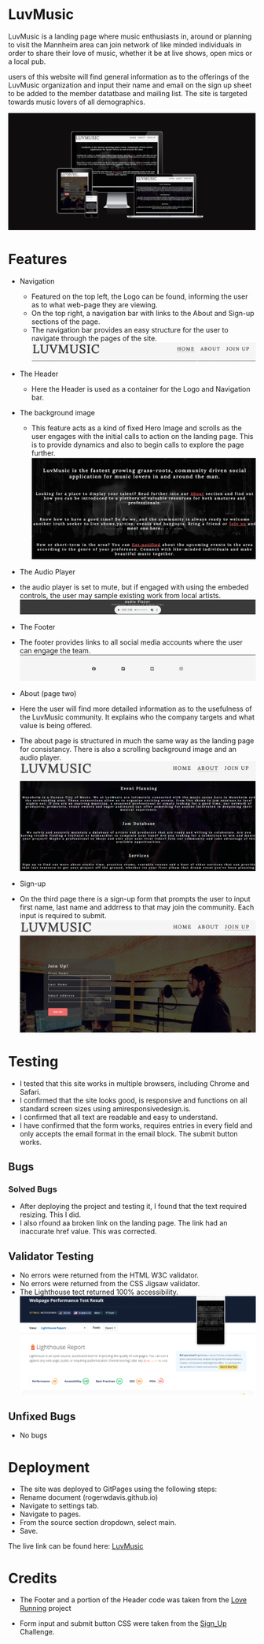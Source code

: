 # LuvMusic
LuvMusic is a landing page where music enthusiasts in, around or planning to visit the Mannheim area can join  network of like minded individuals in order to share their love of music, whether it be at live shows, open mics or a local pub.

users of this website will find general information as to the offerings of the LuvMusic organization and input their name and email on the sign up sheet to be added to the member datatbase and mailing list. The site is targeted towards music lovers of all demographics.


![Responsiveness Screenshot](assets/images/responsive.PNG)


# Features
* Navigation
  * Featured on the top left, the Logo can be found, informing the user as to what web-page they are viewing.
  * On the top right, a navigation bar with links to the About and Sign-up sections of the page.
  * The navigation bar provides an easy structure for the user to navigate through the pages of the site.
  ![Header/Navbar  Screenshot](assets/images/header.PNG)

* The Header
  * Here the Header is used as a container for the Logo and Navigation bar.

* The background image
  * This feature acts as a kind of fixed Hero Image and scrolls as the user engages with the        initial calls to action on the landing page. This is to provide dynamics and also to begin calls to explore the page further.
  ![The landing page background](assets/images/hero-background.PNG)

* The Audio Player
 * the audio player is set to mute, but if engaged with using the embeded controls, the user may sample existing work from local artists.
 ![The audio-player](assets/images/audio-player.PNG)

* The Footer
 * The footer provides links to all social media accounts where the user can engage the team.
 ![The audio-player](assets/images/footer.PNG)

* About (page two)
 * Here the user will find more detailed information as to the usefulness of the LuvMusic community. It explains who the company targets and what value is being offered. 

 * The about page is structured in much the same way as the landing page for consistancy. There is also a scrolling background image and an audio player.
 ![The about page](assets/images/about.PNG)

* Sign-up
 * On the third page there is a sign-up form that prompts the user to input first name, last name and addrress to that may join the community. Each input is required to submit.
 ![The sign up page](assets/images/sign-up.PNG)


# Testing
* I tested that this site works in multiple browsers, including Chrome and Safari.
* I confirmed that the site looks good, is responsive and functions on all standard screen sizes using amiresponsivedesign.is.
* I confirmed that all text are readable and easy to understand.
* I have confirmed that the form works, requires entries in every field and only accepts the email format in the email block. The submit button works.

## Bugs
### Solved Bugs
* After deploying the project and testing it, I found that the text required resizing. This I did.
* I also rfound aa broken link on the landing page. The link had an inaccurate href value. This was corrected.

## Validator Testing
* No errors were returned from the HTML W3C validator.
* No errors were returned from the CSS Jigsaw validator.
* The Lighthouse tect returned 100% accessibility.
![Lighthouse Results](assets/images/lighthouse.PNG)

## Unfixed Bugs
* No bugs

# Deployment
* The site was deployed to GitPages using the following steps:
 * Rename document (rogerwdavis.github.io)
 * Navigate to settings tab.
 * Navigate to pages.
 * From the source section dropdown, select main.
 * Save.

 The live link can be found here: [LuvMusic](https://rogerwdavis.github.io/LuvMusic/)

 # Credits
 * The Footer and a portion of the Header code was taken from the [Love Running](https://github.com/Code-Institute-Solutions/love-running-2.0-sourcecode/blob/main/01-getting-set-up/02-boilerplate/index.html) project
 
 * Form input and submit button CSS  were taken from the [Sign_Up](https://github.com/Code-Institute-Solutions/love-running-2.0-sourcecode/blob/main/01-getting-set-up/02-boilerplate/index.html) Challenge. 








